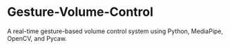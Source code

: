 # Gesture-Volume-Control
A real-time gesture-based volume control system using Python, MediaPipe, OpenCV, and Pycaw.
